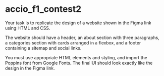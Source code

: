 # accio_f1_contest2
Your task is to replicate the design of a website shown in the Figma link using HTML and CSS.


The website should have a header, an about section with three paragraphs, a categories section with cards arranged in a flexbox, and a footer containing a sitemap and social links.


You must use appropriate HTML elements and styling, and import the Poppins font from Google Fonts. The final UI should look exactly like the design in the Figma link.
